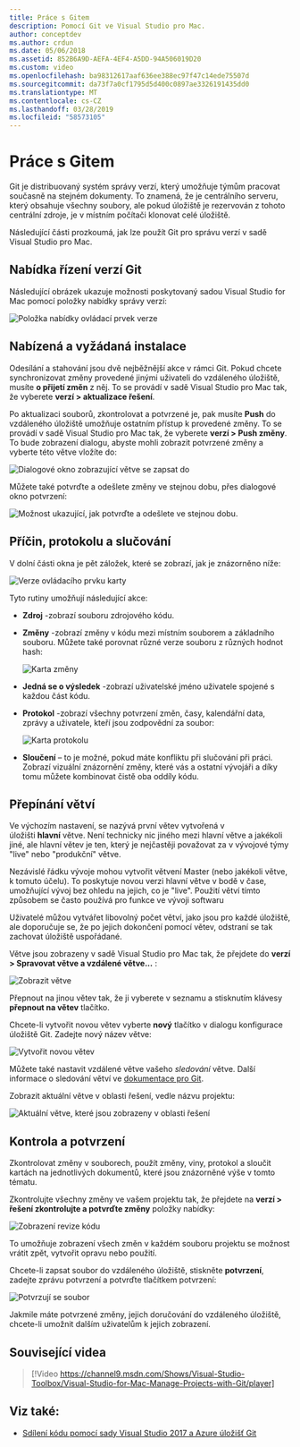 ```yaml
---
title: Práce s Gitem
description: Pomocí Git ve Visual Studio pro Mac.
author: conceptdev
ms.author: crdun
ms.date: 05/06/2018
ms.assetid: 852B6A9D-AEFA-4EF4-A5DD-94A506019D20
ms.custom: video
ms.openlocfilehash: ba98312617aaf636ee388ec97f47c14ede75507d
ms.sourcegitcommit: da73f7a0cf1795d5d400c0897ae3326191435dd0
ms.translationtype: MT
ms.contentlocale: cs-CZ
ms.lasthandoff: 03/28/2019
ms.locfileid: "58573105"
---
```

# <a name="working-with-git"></a>Práce s Gitem

Git je distribuovaný systém správy verzí, který umožňuje týmům pracovat současně na stejném dokumenty. To znamená, že je centrálního serveru, který obsahuje všechny soubory, ale pokud úložiště je rezervován z tohoto centrální zdroje, je v místním počítači klonovat celé úložiště.

Následující části prozkoumá, jak lze použít Git pro správu verzí v sadě Visual Studio pro Mac.

## <a name="git-version-control-menu"></a>Nabídka řízení verzí Git

Následující obrázek ukazuje možnosti poskytovaný sadou Visual Studio for Mac pomocí položky nabídky správy verzí:

![Položka nabídky ovládací prvek verze](media/version-control-gitVersionControlMenu.png)

## <a name="push-and-pull"></a>Nabízená a vyžádaná instalace

Odesílání a stahování jsou dvě nejběžnější akce v rámci Git. Pokud chcete synchronizovat změny provedené jinými uživateli do vzdáleného úložiště, musíte **o přijetí změn** z něj. To se provádí v sadě Visual Studio pro Mac tak, že vyberete **verzí > aktualizace řešení**.

Po aktualizaci souborů, zkontrolovat a potvrzené je, pak musíte **Push** do vzdáleného úložiště umožňuje ostatním přístup k provedené změny. To se provádí v sadě Visual Studio pro Mac tak, že vyberete **verzí > Push změny**. To bude zobrazení dialogu, abyste mohli zobrazit potvrzené změny a vyberte této větve vložíte do:

![Dialogové okno zobrazující větve se zapsat do](media/version-control-gitPush.png)

Můžete také potvrďte a odešlete změny ve stejnou dobu, přes dialogové okno potvrzení:

![Možnost ukazující, jak potvrďte a odešlete ve stejnou dobu.](media/version-control-commitPush.png)

## <a name="blame-log-and-merge"></a>Příčin, protokolu a slučování

V dolní části okna je pět záložek, které se zobrazí, jak je znázorněno níže:

![Verze ovládacího prvku karty](media/version-control-gitTabs.png)

Tyto rutiny umožňují následující akce:

* **Zdroj** -zobrazí souboru zdrojového kódu.
* **Změny** -zobrazí změny v kódu mezi místním souborem a základního souboru. Můžete také porovnat různé verze souboru z různých hodnot hash:

    ![Karta změny](media/version-control-gitChange.png)

* **Jedná se o výsledek** -zobrazí uživatelské jméno uživatele spojené s každou část kódu.
* **Protokol** -zobrazí všechny potvrzení změn, časy, kalendářní data, zprávy a uživatele, kteří jsou zodpovědní za soubor:

    ![Karta protokolu](media/version-control-gitLog.png)

* **Sloučení** – to je možné, pokud máte konfliktu při slučování při práci. Zobrazí vizuální znázornění změny, které vás a ostatní vývojáři a díky tomu můžete kombinovat čistě oba oddíly kódu.

## <a name="switching-branches"></a>Přepínání větví

Ve výchozím nastavení, se nazývá první větev vytvořená v úložišti **hlavní** větve. Není technicky nic jiného mezi hlavní větve a jakékoli jiné, ale hlavní větev je ten, který je nejčastěji považovat za v vývojové týmy "live" nebo "produkční" větve.

Nezávislé řádku vývoje mohou vytvořit větvení Master (nebo jakékoli větve, k tomuto účelu). To poskytuje novou verzi hlavní větve v bodě v čase, umožňující vývoj bez ohledu na jejich, co je "live". Použití větví tímto způsobem se často používá pro funkce ve vývoji softwaru

Uživatelé můžou vytvářet libovolný počet větví, jako jsou pro každé úložiště, ale doporučuje se, že po jejich dokončení pomocí větev, odstraní se tak zachovat úložiště uspořádané.

Větve jsou zobrazeny v sadě Visual Studio pro Mac tak, že přejdete do **verzí > Spravovat větve a vzdálené větve...** :

![Zobrazit větve](media/version-control-gitBranch2.png)

Přepnout na jinou větev tak, že ji vyberete v seznamu a stisknutím klávesy **přepnout na větev** tlačítko.

Chcete-li vytvořit novou větev vyberte **nový** tlačítko v dialogu konfigurace úložiště Git. Zadejte nový název větve:

![Vytvořit novou větev](media/version-control-gitBranch.png)

Můžete také nastavit vzdálené větve vašeho _sledování_ větve. Další informace o sledování větví ve [dokumentace pro Git](https://git-scm.com/book/en/v2/Git-Branching-Remote-Branches#Tracking-Branches).

Zobrazit aktuální větve v oblasti řešení, vedle názvu projektu:

 ![Aktuální větve, které jsou zobrazeny v oblasti řešení](media/version-control-gitBranchName.png)

## <a name="reviewing-and-committing"></a>Kontrola a potvrzení

Zkontrolovat změny v souborech, použít změny, viny, protokol a sloučit kartách na jednotlivých dokumentů, které jsou znázorněné výše v tomto tématu.

Zkontrolujte všechny změny ve vašem projektu tak, že přejdete na **verzí > řešení zkontrolujte a potvrďte změny** položky nabídky:

![Zobrazení revize kódu](media/version-control-gitReviewCommit.png)

To umožňuje zobrazení všech změn v každém souboru projektu se možnost vrátit zpět, vytvořit opravu nebo použití.

Chcete-li zapsat soubor do vzdáleného úložiště, stiskněte **potvrzení**, zadejte zprávu potvrzení a potvrďte tlačítkem potvrzení:

![Potvrzují se soubor](media/version-control-gitCommit.png)

Jakmile máte potvrzené změny, jejich doručování do vzdáleného úložiště, chcete-li umožnit dalším uživatelům k jejich zobrazení.

## <a name="related-video"></a>Související videa

> [!Video https://channel9.msdn.com/Shows/Visual-Studio-Toolbox/Visual-Studio-for-Mac-Manage-Projects-with-Git/player]

## <a name="see-also"></a>Viz také:

* [Sdílení kódu pomocí sady Visual Studio 2017 a Azure úložišť Git](/azure/devops/repos/git/share-your-code-in-git-vs-2017)